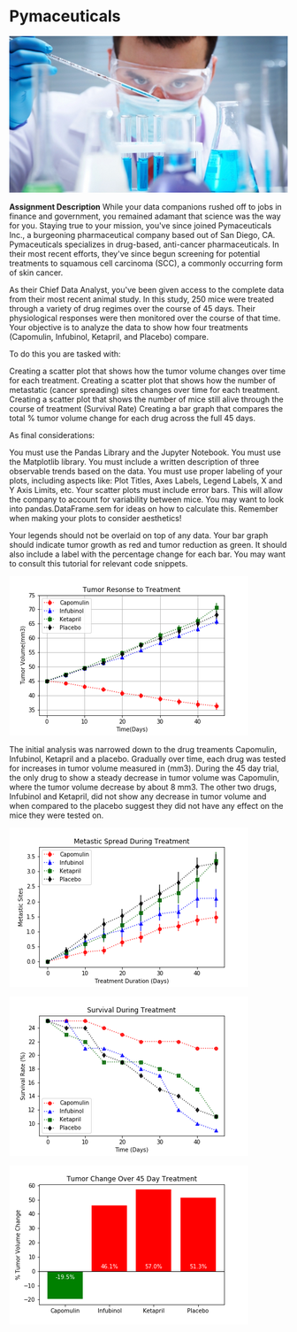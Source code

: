 # Pymaceuticals

![alt text](https://github.com/cgrinstead12/Pymaceuticals/blob/master/Images/Laboratory.jpg)

**Assignment Description**
While your data companions rushed off to jobs in finance and government, you remained adamant that science was the way for you. Staying true to your mission, you've since joined Pymaceuticals Inc., a burgeoning pharmaceutical company based out of San Diego, CA. Pymaceuticals specializes in drug-based, anti-cancer pharmaceuticals. In their most recent efforts, they've since begun screening for potential treatments to squamous cell carcinoma (SCC), a commonly occurring form of skin cancer.

As their Chief Data Analyst, you've been given access to the complete data from their most recent animal study. In this study, 250 mice were treated through a variety of drug regimes over the course of 45 days. Their physiological responses were then monitored over the course of that time. Your objective is to analyze the data to show how four treatments (Capomulin, Infubinol, Ketapril, and Placebo) compare.

To do this you are tasked with:


Creating a scatter plot that shows how the tumor volume changes over time for each treatment.
Creating a scatter plot that shows how the number of metastatic (cancer spreading) sites changes over time for each treatment.
Creating a scatter plot that shows the number of mice still alive through the course of treatment (Survival Rate)
Creating a bar graph that compares the total % tumor volume change for each drug across the full 45 days.


As final considerations:


You must use the Pandas Library and the Jupyter Notebook.
You must use the Matplotlib library.
You must include a written description of three observable trends based on the data.
You must use proper labeling of your plots, including aspects like: Plot Titles, Axes Labels, Legend Labels, X and Y Axis Limits, etc.
Your scatter plots must include error bars. This will allow the company to account for variability between mice. You may want to look into pandas.DataFrame.sem for ideas on how to calculate this.
Remember when making your plots to consider aesthetics!


Your legends should not be overlaid on top of any data.
Your bar graph should indicate tumor growth as red and tumor reduction as green.
It should also include a label with the percentage change for each bar. You may want to consult this tutorial for relevant code snippets.

![alt text](https://github.com/cgrinstead12/Pymaceuticals/blob/master/Images/TumorResonsetoTreatment.png)

The initial analysis was narrowed down to the drug treaments Capomulin, Infubinol, Ketapril and a placebo. Gradually over time, each drug was tested for increases in tumor volume measured in (mm3). During the 45 day trial, the only drug to show a steady decrease in tumor volume was Capomulin, where the tumor volume decrease by about 8 mm3. The other two drugs, Infubinol and Ketapril, did not show any decrease in tumor volume and when compared to the placebo suggest they did not have any effect on the mice they were tested on.

![alt text](https://github.com/cgrinstead12/Pymaceuticals/blob/master/Images/Metastic%20Spread%20During%20Treatment.png)

![alt text](https://github.com/cgrinstead12/Pymaceuticals/blob/master/Images/Survival%20During%20Treatment.png)

![alt text](https://github.com/cgrinstead12/Pymaceuticals/blob/master/Images/Tumor%20Change%20Over%2045%20Day%20Treatment.png)

